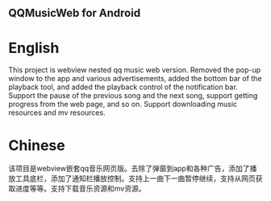 ## QQMusicWeb for Android
# English
This project is webview nested qq music web version. Removed the pop-up window to the app and various advertisements, added the bottom bar of the playback tool, and added the playback control of the notification bar. Support the pause of the previous song and the next song, support getting progress from the web page, and so on. Support downloading music resources and mv resources.
# Chinese
该项目是webview嵌套qq音乐网页版。去除了弹窗到app和各种广告，添加了播放工具底栏，添加了通知栏播放控制。支持上一曲下一曲暂停继续，支持从网页获取进度等等。支持下载音乐资源和mv资源。
